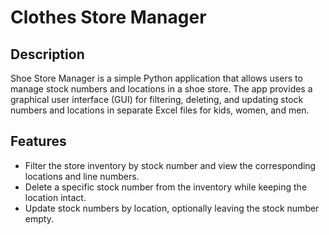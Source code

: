 # Clothes Store Manager

## Description
Shoe Store Manager is a simple Python application that allows users to manage stock numbers and locations in a shoe store. The app provides a graphical user interface (GUI) for filtering, deleting, and updating stock numbers and locations in separate Excel files for kids, women, and men.

## Features
- Filter the store inventory by stock number and view the corresponding locations and line numbers.
- Delete a specific stock number from the inventory while keeping the location intact.
- Update stock numbers by location, optionally leaving the stock number empty.
